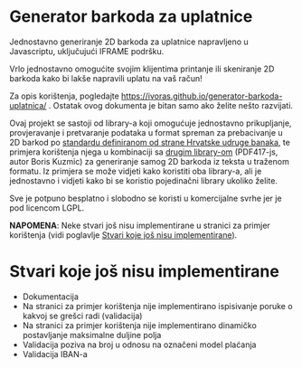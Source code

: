 # Generator barkoda za uplatnice

Jednostavno generiranje 2D barkoda za uplatnice napravljeno u Javascriptu, uključujući IFRAME podršku.

Vrlo jednostavno omogućite svojim klijentima printanje ili skeniranje 2D barkoda kako bi lakše napravili uplatu na vaš račun!

Za opis korištenja, pogledajte https://ivoras.github.io/generator-barkoda-uplatnica/ . Ostatak ovog dokumenta
je bitan samo ako želite nešto razvijati.

Ovaj projekt se sastoji od library-a koji omogućuje jednostavno prikupljanje, provjeravanje i pretvaranje podataka u format spreman za prebacivanje u 2D barkod po [standardu definiranom od strane Hrvatske udruge banaka](http://www.hub.hr/sites/default/files/2dbc_0.pdf), te primjera korištenja njega u kombinaciji sa [drugim library-om](https://github.com/bkuzmic/pdf417-js) (PDF417-js, autor Boris Kuzmic) za generiranje samog 2D barkoda iz teksta u traženom formatu. Iz primjera se može vidjeti kako koristiti oba library-a, ali je jednostavno i vidjeti kako bi se koristio pojedinačni library ukoliko želite.

Sve je potpuno besplatno i slobodno se koristi u komercijalne svrhe jer je pod licencom LGPL.

**NAPOMENA**: Neke stvari još nisu implementirane u stranici za primjer korištenja (vidi poglavlje [Stvari koje još nisu implementirane](#stvari-koje-još-nisu-implementirane)).

# Stvari koje još nisu implementirane
* Dokumentacija
* Na stranici za primjer korištenja nije implementirano ispisivanje poruke o kakvoj se grešci radi (validacija)
* Na stranici za primjer korištenja nije implementirano dinamičko postavljanje maksimalne duljine polja
* Validacija poziva na broj u odnosu na označeni model plaćanja
* Validacija IBAN-a